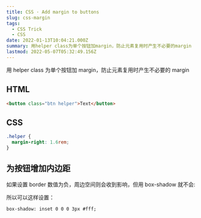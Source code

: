 ```yaml
---
title: CSS · Add margin to buttons
slug: css-margin
tags:
  - CSS Trick
  - CSS
date: 2022-01-13T10:04:21.000Z
summary: 用helper class为单个按钮加margin，防止元素复用时产生不必要的margin
lastmod: 2022-05-07T05:32:49.156Z
---
```


用 helper class 为单个按钮加 margin，防止元素复用时产生不必要的 margin

## HTML

```html
<button class="btn helper">Text</button>
```

## CSS

```css
.helper {
  margin-right: 1.6rem;
}
```

## 为按钮增加内边距

如果设置 border 数值为负，周边空间则会收到影响，但用 box-shadow 就不会:

所以可以这样设置：

`box-shadow: inset 0 0 0 3px #fff;`

